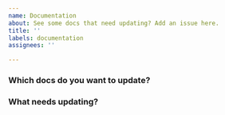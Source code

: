 ```yaml
---
name: Documentation
about: See some docs that need updating? Add an issue here.
title: ''
labels: documentation
assignees: ''

---
```


### Which docs do you want to update?

<!-- Add a link to the docs page you want to update.  If the doc doesn't exist yet, add the suggested title of the new doc here -->

### What needs updating?

<!-- Describe what's wrong with the current docs. Or, summarize the improvements you want to make -->
